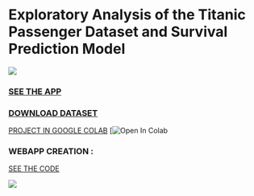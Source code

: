 # Exploratory Analysis of the Titanic Passenger Dataset and Survival Prediction Model

![](https://github.com/silvilio/titanic/blob/main/Im%C3%A1genes/t%C3%ADtulo_2.png)

### [SEE THE APP](https://silvilio-titanic-silvilio-titanic-app-251nwk.streamlit.app/)
### [DOWNLOAD DATASET](https://github.com/silvilio/titanic/blob/main/titanic.csv)



[PROJECT IN GOOGLE COLAB](https://colab.research.google.com/drive/1OCJjwP0mILITYCQ_h43MJkIQmHwjB3NC?usp=sharing)
[![Open In Colab](https://colab.research.google.com/drive/1OCJjwP0mILITYCQ_h43MJkIQmHwjB3NC?usp=sharing)

### WEBAPP CREATION : 

[SEE THE CODE](https://github.com/silvilio/titanic/blob/main/silvilio_titanic_app.py)

![](https://github.com/silvilio/titanic/blob/main/Im%C3%A1genes/app.gif)
